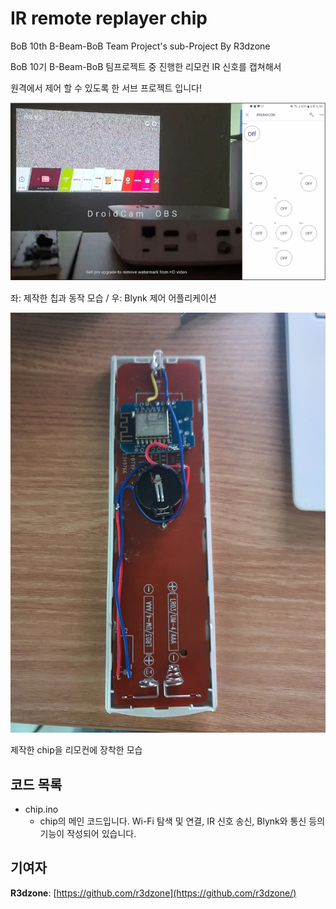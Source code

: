 # IR remote replayer chip

BoB 10th B-Beam-BoB Team Project's sub-Project By R3dzone

BoB 10기 B-Beam-BoB 팀프로젝트 중 진행한 리모컨 IR 신호를 캡쳐해서

원격에서 제어 할 수 있도록 한 서브 프로젝트 입니다!

![좌: 제작한 칩과 동작 모습 / 우: Blynk 제어 어플리케이션](./README_files/demonstration.png)

좌: 제작한 칩과 동작 모습 / 우: Blynk 제어 어플리케이션

![제작한 chip을 리모컨에 장착한 모습](./README_files/remocon.jpeg)

제작한 chip을 리모컨에 장착한 모습

## 코드 목록

- chip.ino
    - chip의 메인 코드입니다. Wi-Fi 탐색 및 연결, IR 신호 송신, Blynk와 통신 등의 기능이 작성되어 있습니다.

## 기여자

**R3dzone**: [https://github.com/r3dzone](https://github.com/r3dzone/)
